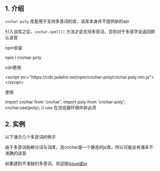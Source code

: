 ## 1. 介绍

`cnchar-poly` 库是用于支持多音词的库，该库本身并不提供新的api

引入该库之后，`cnchar.spell()` 方法才会支持多音词，否则对于多音字会返回默认读音

npm安装

<div>
  <highlight-code>
npm i cnchar-poly
  </highlight-code>
</div>

cdn使用

<div>
  <highlight-code lang='html'>
&lt;script src="https://cdn.jsdelivr.net/npm/cnchar-poly/cnchar.poly.min.js">&lt;/script>
  </highlight-code>
</div>

使用

<div>
  <highlight-code lang='javascript'>
import cnchar from 'cnchar';
import poly from 'cnchar-poly';
cnchar.use(poly); // use 在浏览器环境中非必须
  </highlight-code>
</div>

## 2. 实例

以下演示几个多音词的例子

<div>
  <codebox id='poly'></codebox>
</div>

由于多音词依赖分词与词库，且cnchar是一个静态的js库，所以可能会有诸多不准确的读音

如果遇到不准缺的多音词，欢迎提[issue或pr](https://github.com/alinsjs/alins/issues/new)

